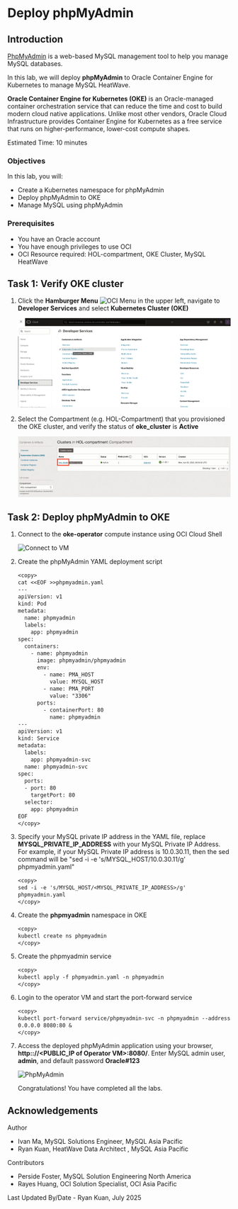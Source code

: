 # Deploy phpMyAdmin

## Introduction

[PhpMyAdmin](https://www.phpmyadmin.net/) is a web-based MySQL management tool to help you manage MySQL databases.

In this lab, we will deploy **phpMyAdmin** to Oracle Container Engine for Kubernetes to manage MySQL HeatWave.

**Oracle Container Engine for Kubernetes (OKE)** is an Oracle-managed container orchestration service that can reduce the time and cost to build modern cloud native applications. Unlike most other vendors, Oracle Cloud Infrastructure provides Container Engine for Kubernetes as a free service that runs on higher-performance, lower-cost compute shapes.

Estimated Time: 10 minutes

### Objectives

In this lab, you will:

* Create a Kubernetes namespace for phpMyAdmin
* Deploy phpMyAdmin to OKE
* Manage MySQL using phpMyAdmin

### Prerequisites

* You have an Oracle account
* You have enough privileges to use OCI
* OCI Resource required: HOL-compartment, OKE Cluster, MySQL HeatWave

## Task 1: Verify OKE cluster

1. Click the **Hamburger Menu** ![OCI Menu](images/hamburger.png) in the upper left, navigate to **Developer Services** and select **Kubernetes Cluster (OKE)**

    ![Navigate to OKE](images/navigate-to-oke.png)

2. Select the Compartment (e.g. HOL-Compartment) that you provisioned the OKE cluster, and verify the status of **oke_cluster** is **Active**

    ![Verify OKE](images/click-cluster.png)

## Task 2: Deploy phpMyAdmin to OKE

1. Connect to the **oke-operator** compute instance using OCI Cloud Shell

    ![Connect to VM](images/connect-to-vm.png)

2. Create the phpMyAdmin YAML deployment script

    ```text
    <copy>
    cat <<EOF >>phpmyadmin.yaml
    ---
    apiVersion: v1
    kind: Pod
    metadata:
      name: phpmyadmin
      labels:
        app: phpmyadmin
    spec:
      containers:
        - name: phpmyadmin
          image: phpmyadmin/phpmyadmin
          env:
            - name: PMA_HOST
              value: MYSQL_HOST
            - name: PMA_PORT
              value: "3306"
          ports:
            - containerPort: 80
              name: phpmyadmin
    ---
    apiVersion: v1
    kind: Service
    metadata:
      labels:
        app: phpmyadmin-svc
      name: phpmyadmin-svc
    spec:
      ports:
      - port: 80
        targetPort: 80
      selector:
        app: phpmyadmin
    EOF
    </copy>
    ```

3. Specify your MySQL private IP address in the YAML file, replace **MYSQL&#95;PRIVATE&#95;IP&#95;ADDRESS** with your MySQL Private IP Address. For example, if your MySQL Private IP address is 10.0.30.11, then the sed command will be "sed -i -e 's/MYSQL_HOST/10.0.30.11/g' phpmyadmin.yaml"

      ```text
      <copy>
      sed -i -e 's/MYSQL_HOST/<MYSQL_PRIVATE_IP_ADDRESS>/g' phpmyadmin.yaml
      </copy>
      ```

4. Create the **phpmyadmin** namespace in OKE

      ```text
      <copy>
      kubectl create ns phpmyadmin
      </copy>
      ```

5. Create the phpmyadmin service

    ```text
    <copy>
    kubectl apply -f phpmyadmin.yaml -n phpmyadmin
    </copy>
    ```

6. Login to the operator VM and start the port-forward service

    ```text
    <copy>
    kubectl port-forward service/phpmyadmin-svc -n phpmyadmin --address 0.0.0.0 8080:80 &
    </copy>
    ```

7. Access the deployed phpMyAdmin application using your browser, **http:://&lt;PUBLIC&#95;IP of Operator VM&gt;:8080/**. Enter MySQL admin user, **admin**, and default password **Oracle#123**

    ![PhpMyAdmin](images/phpmyadmin.png)

    Congratulations! You have completed all the labs.

## Acknowledgements

Author

* Ivan Ma, MySQL Solutions Engineer, MySQL Asia Pacific
* Ryan Kuan, HeatWave Data Architect , MySQL Asia Pacific

Contributors

* Perside Foster, MySQL Solution Engineering North America
* Rayes Huang, OCI Solution Specialist, OCI Asia Pacific

Last Updated By/Date - Ryan Kuan, July 2025

